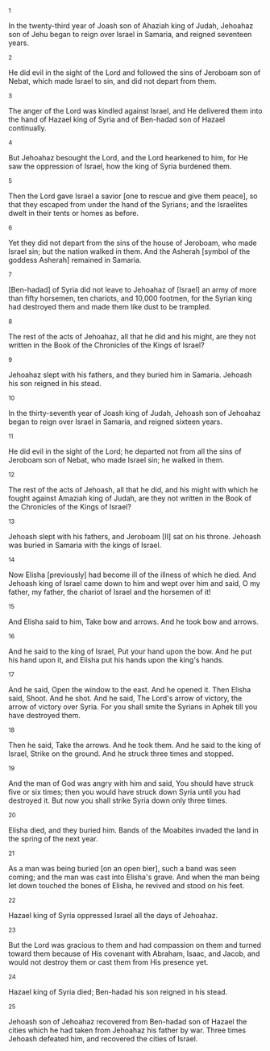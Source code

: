 <sup>1</sup> 

In the twenty-third year of Joash son of Ahaziah king of Judah, Jehoahaz son of Jehu began to reign over Israel in Samaria, and reigned seventeen years. 

<sup>2</sup> 

He did evil in the sight of the Lord and followed the sins of Jeroboam son of Nebat, which made Israel to sin, and did not depart from them. 

<sup>3</sup> 

The anger of the Lord was kindled against Israel, and He delivered them into the hand of Hazael king of Syria and of Ben-hadad son of Hazael continually. 

<sup>4</sup> 

But Jehoahaz besought the Lord, and the Lord hearkened to him, for He saw the oppression of Israel, how the king of Syria burdened them. 

<sup>5</sup> 

Then the Lord gave Israel a savior [one to rescue and give them peace], so that they escaped from under the hand of the Syrians; and the Israelites dwelt in their tents or homes as before. 

<sup>6</sup> 

Yet they did not depart from the sins of the house of Jeroboam, who made Israel sin; but the nation walked in them. And the Asherah [symbol of the goddess Asherah] remained in Samaria. 

<sup>7</sup> 

[Ben-hadad] of Syria did not leave to Jehoahaz of [Israel] an army of more than fifty horsemen, ten chariots, and 10,000 footmen, for the Syrian king had destroyed them and made them like dust to be trampled. 

<sup>8</sup> 

The rest of the acts of Jehoahaz, all that he did and his might, are they not written in the Book of the Chronicles of the Kings of Israel? 

<sup>9</sup> 

Jehoahaz slept with his fathers, and they buried him in Samaria. Jehoash his son reigned in his stead. 

<sup>10</sup> 

In the thirty-seventh year of Joash king of Judah, Jehoash son of Jehoahaz began to reign over Israel in Samaria, and reigned sixteen years. 

<sup>11</sup> 

He did evil in the sight of the Lord; he departed not from all the sins of Jeroboam son of Nebat, who made Israel sin; he walked in them. 

<sup>12</sup> 

The rest of the acts of Jehoash, all that he did, and his might with which he fought against Amaziah king of Judah, are they not written in the Book of the Chronicles of the Kings of Israel? 

<sup>13</sup> 

Jehoash slept with his fathers, and Jeroboam [II] sat on his throne. Jehoash was buried in Samaria with the kings of Israel. 

<sup>14</sup> 

Now Elisha [previously] had become ill of the illness of which he died. And Jehoash king of Israel came down to him and wept over him and said, O my father, my father, the chariot of Israel and the horsemen of it! 

<sup>15</sup> 

And Elisha said to him, Take bow and arrows. And he took bow and arrows. 

<sup>16</sup> 

And he said to the king of Israel, Put your hand upon the bow. And he put his hand upon it, and Elisha put his hands upon the king's hands. 

<sup>17</sup> 

And he said, Open the window to the east. And he opened it. Then Elisha said, Shoot. And he shot. And he said, The Lord's arrow of victory, the arrow of victory over Syria. For you shall smite the Syrians in Aphek till you have destroyed them. 

<sup>18</sup> 

Then he said, Take the arrows. And he took them. And he said to the king of Israel, Strike on the ground. And he struck three times and stopped. 

<sup>19</sup> 

And the man of God was angry with him and said, You should have struck five or six times; then you would have struck down Syria until you had destroyed it. But now you shall strike Syria down only three times. 

<sup>20</sup> 

Elisha died, and they buried him. Bands of the Moabites invaded the land in the spring of the next year. 

<sup>21</sup> 

As a man was being buried [on an open bier], such a band was seen coming; and the man was cast into Elisha's grave. And when the man being let down touched the bones of Elisha, he revived and stood on his feet. 

<sup>22</sup> 

Hazael king of Syria oppressed Israel all the days of Jehoahaz. 

<sup>23</sup> 

But the Lord was gracious to them and had compassion on them and turned toward them because of His covenant with Abraham, Isaac, and Jacob, and would not destroy them or cast them from His presence yet. 

<sup>24</sup> 

Hazael king of Syria died; Ben-hadad his son reigned in his stead. 

<sup>25</sup> 

Jehoash son of Jehoahaz recovered from Ben-hadad son of Hazael the cities which he had taken from Jehoahaz his father by war. Three times Jehoash defeated him, and recovered the cities of Israel.